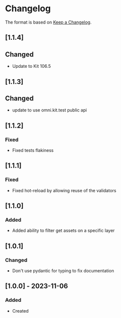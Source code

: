 # Changelog
The format is based on [Keep a Changelog](https://keepachangelog.com/en/1.0.0/).

## [1.1.4]
## Changed
- Update to Kit 106.5

## [1.1.3]
## Changed
- update to use omni.kit.test public api

## [1.1.2]
### Fixed
- Fixed tests flakiness

## [1.1.1]
### Fixed
- Fixed hot-reload by allowing reuse of the validators

## [1.1.0]
### Added
- Added ability to filter get assets on a specific layer

## [1.0.1]
### Changed
- Don't use pydantic for typing to fix documentation

## [1.0.0] - 2023-11-06
### Added
- Created

